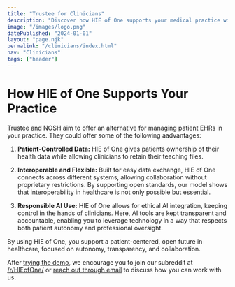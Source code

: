 ```yaml
---
title: "Trustee for Clinicians"
description: "Discover how HIE of One supports your medical practice with patient-controlled EHRs, seamless interoperability, and responsible AI integration. Learn how our open-source solution can enhance your healthcare delivery while respecting patient autonomy."
image: "/images/logo.png"
datePublished: "2024-01-01"
layout: "page.njk"
permalink: "/clinicians/index.html"
nav: "Clinicians"
tags: ["header"]
---
```


# How HIE of One Supports Your Practice

Trustee and NOSH aim to offer an alternative for managing patient EHRs in your practice. They could offer some of the following aadvantages:

1. **Patient-Controlled Data:** HIE of One gives patients ownership of their health data while allowing clinicians to retain their teaching files.

2. **Interoperable and Flexible:** Built for easy data exchange, HIE of One connects across different systems, allowing collaboration without proprietary restrictions. By supporting open standards, our model shows that interoperability in healthcare is not only possible but essential.

3. **Responsible AI Use:** HIE of One allows for ethical AI integration, keeping control in the hands of clinicians. Here, AI tools are kept transparent and accountable, enabling you to leverage technology in a way that respects both patient autonomy and professional oversight.

By using HIE of One, you support a patient-centered, open future in healthcare, focused on autonomy, transparency, and collaboration.

After [trying the demo](/demo/), we encourage you to join our subreddit at [/r/HIEofOne/](https://reddit.com/r/HIEofOne/) or [reach out through email](mailto:info@trustee.ai) to discuss how you can work with us.
